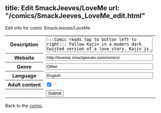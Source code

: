 title: Edit SmackJeeves/LoveMe
url: "/comics/SmackJeeves_LoveMe_edit.html"
---
Edit info for comic SmackJeeves/LoveMe

<form name="comic" action="http://gaepostmail.appspot.com/comic/" method="post">
<table class="comicinfo">
<tr>
<th>Description</th><td><textarea name="description" cols="40" rows="3">:::Comic reads top to botton left to right::: Follow Kajin in a modern dark twisted version of a love story. Kajin is in love with someone, but in this school that someone should not be another boy. Love is not something you can simply choose... it just is. &quot;Love Me&quot; THE OFFICIAL THEME SONG TO LOVE ME (SHOULD OF PUT THIS UP EARLIER...LIKE WHEN I STARTED DRAWING THE COMIC) http://www.youtube.com/watch?v=uzmmh9y0QPs 'Love Me' Will update at random during the week, atleast 1 or two pages each week. [Gonna really try hard to stick to that] Comic story is written off the top of my head, it's a practice comic, nothing fancy or great so please don't rant about mistakes I make. this is for fun :D facebook 'Love Me' page- http://www.facebook.com/pages/Love-Me/150627535019833 Please visit my personal site for cheap quality commissions &lt;3 www.studio-adhd.com Art Tumblr is http://www.tumblr.com/tumblelog/studio-adhd [WARNING HARD CORE YAOI, NO ONE UNDER THE AGE OF 18 SHOULD VISIT THAT TUMBLR BLOG] Follow me on DA? &gt; http://studio-adhd.deviantart.com/</textarea></td>
</tr>
<tr>
<th>Website</th><td><input type="text" name="url" value="http://loveme.smackjeeves.com/comics/" size="40"/></td>
</tr>
<tr>
<th>Genre</th><td><input type="text" name="genre" value="Other" size="40"/></td>
</tr>
<tr>
<th>Language</th><td><input type="text" name="language" value="English" size="40"/></td>
</tr>
<tr>
<th>Adult content</th><td><input type="checkbox" name="adult" value="adult" checked="checked"/></td>
</tr>
<tr>
<th></th><td>
<input type="hidden" name="comic" value="SmackJeeves_LoveMe" />
<input type="submit" name="submit" value="Submit" />
</td>
</tr>
</table>
</form>

Back to the [comic](SmackJeeves_LoveMe.html).
